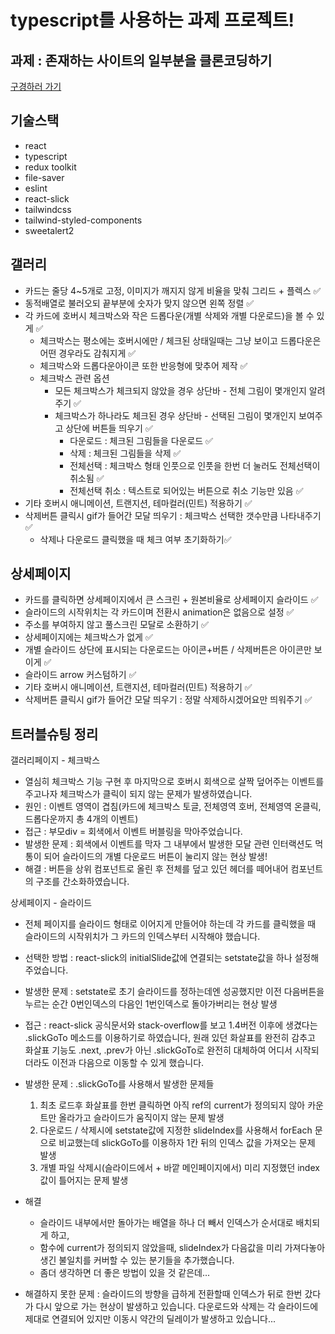 # typescript를 사용하는 과제 프로젝트!
 
과제 : 존재하는 사이트의 일부분을 클론코딩하기
 -
[구경하러 가기]( https://matty255.github.io/clonecodinghouse/)

기술스택
  -
- react
- typescript
- redux toolkit
- file-saver
- eslint
- react-slick
- tailwindcss
- tailwind-styled-components
- sweetalert2


갤러리
  - 
- 카드는 줄당 4~5개로 고정, 이미지가 깨지지 않게 비율을 맞춰 그리드 + 플렉스 ✅ 
- 동적배열로 불러오되 끝부분에 숫자가 맞지 않으면 왼쪽 정렬 ✅ 
- 각 카드에 호버시 체크박스와 작은 드롭다운(개별 삭제와 개별 다운로드)을 볼 수 있게 ✅ 
  - 체크박스는 평소에는 호버시에만 / 체크된 상태일때는 그냥 보이고 드롭다운은 어떤 경우라도 감춰지게 ✅ 
  - 체크박스와 드롭다운아이콘 또한 반응형에 맞추어 제작 ✅
  - 체크박스 관련 옵션
    - 모든 체크박스가 체크되지 않았을 경우 상단바 - 전체 그림이 몇개인지 알려주기 ✅ 
    - 체크박스가 하나라도 체크된 경우 상단바 - 선택된 그림이 몇개인지 보여주고 상단에 버튼들 띄우기 ✅ 
      - 다운로드 : 체크된 그림들을 다운로드 ✅ 
      - 삭제 : 체크된 그림들을 삭제 ✅ 
      - 전체선택 : 체크박스 형태 인풋으로 인풋을 한번 더 눌러도 전체선택이 취소됨 ✅ 
      - 전체선택 취소 : 텍스트로 되어있는 버튼으로 취소 기능만 있음 ✅ 
- 기타 호버시 애니메이션, 트랜지션, 테마컬러(민트) 적용하기 ✅
- 삭제버튼 클릭시 gif가 들어간 모달 띄우기 : 체크박스 선택한 갯수만큼 나타내주기 ✅
  - 삭제나 다운로드 클릭했을 때 체크 여부 초기화하기✅

상세페이지
  -
- 카드를 클릭하면 상세페이지에서 큰 스크린 + 원본비율로 상세페이지 슬라이드 ✅ 
- 슬라이드의 시작위치는 각 카드이며 전환시 animation은 없음으로 설정 ✅ 
- 주소를 부여하지 않고 풀스크린 모달로 소환하기 ✅ 
- 상세페이지에는 체크박스가 없게 ✅ 
- 개별 슬라이드 상단에 표시되는 다운로드는 아이콘+버튼 / 삭제버튼은 아이콘만 보이게 ✅ 
- 슬라이드 arrow 커스텀하기 ✅
- 기타 호버시 애니메이션, 트랜지션, 테마컬러(민트) 적용하기 ✅
- 삭제버튼 클릭시 gif가 들어간 모달 띄우기 : 정말 삭제하시겠어요만 띄워주기 ✅


트러블슈팅 정리
  -
갤러리페이지 - 체크박스
 - 열심히 체크박스 기능 구현 후 마지막으로 호버시 회색으로 살짝 덮어주는 이벤트를 주고나자 체크박스가 클릭이 되지 않는 문제가 발생하였습니다.
 - 원인 : 이벤트 영역이 겹침(카드에 체크박스 토글, 전체영역 호버, 전체영역 온클릭, 드롭다운까지 총 4개의 이벤트)
 - 접근 : 부모div = 회색에서 이벤트 버블링을 막아주었습니다.
 - 발생한 문제 : 회색에서 이벤트를 막자 그 내부에서 발생한 모달 관련 인터랙션도 먹통이 되어 슬라이드의 개별 다운로드 버튼이 눌리지 않는 현상 발생!
 - 해결 : 버튼을 상위 컴포넌트로 올린 후 전체를 덮고 있던 헤더를 떼어내어 컴포넌트의 구조를 간소화하였습니다.
 
 
상세페이지 - 슬라이드
  - 전체 페이지를 슬라이드 형태로 이어지게 만들어야 하는데 각 카드를 클릭했을 때 슬라이드의 시작위치가 그 카드의 인덱스부터 시작해야 했습니다.
  - 선택한 방법 : react-slick의 initialSlide값에 연결되는 setstate값을 하나 설정해주었습니다.
  
  - 발생한 문제 : setstate로 초기 슬라이드를 정하는데엔 성공했지만 이전 다음버튼을 누르는 순간 0번인덱스의 다음인 1번인덱스로 돌아가버리는 현상 발생
  
  - 접근 : react-slick 공식문서와 stack-overflow를 보고 1.4버전 이후에 생겼다는 .slickGoTo 메소드를 이용하기로 하였습니다,
    원래 있던 화살표를 완전히 감추고 화살표 기능도 .next, .prev가 아닌 .slickGoTo로 완전히 대체하여 어디서 시작되더라도 이전과 다음으로 이동할 수 있게 했습니다.

  - 발생한 문제 : .slickGoTo를 사용해서 발생한 문제들
      1. 최초 로드후 화살표를 한번 클릭하면 아직 ref의 current가 정의되지 않아 카운트만 올라가고 슬라이드가 움직이지 않는 문제 발생
      2. 다운로드 / 삭제시에 setstate값에 지정한 slideIndex를 사용해서 forEach 문으로 비교했는데 slickGoTo를 이용하자 1칸 뒤의 인덱스 값을 가져오는 문제 발생
      3. 개별 파일 삭제시(슬라이드에서 + 바깥 메인페이지에서) 미리 지정했던 index값이 틀어지는 문제 발생
     
  - 해결
    - 슬라이드 내부에서만 돌아가는 배열을 하나 더 빼서 인덱스가 순서대로 배치되게 하고,
    - 함수에 current가 정의되지 않았을때, slideIndex가 다음값을 미리 가져다놓아 생긴 불일치를 커버할 수 있는 분기들을 추가했습니다. 
    - 좀더 생각하면 더 좋은 방법이 있을 것 같은데... 
 
  - 해결하지 못한 문제 : 
    슬라이드의 방향을 급하게 전환할때 인덱스가 뒤로 한번 갔다가 다시 앞으로 가는 현상이 발생하고 있습니다. 다운로드와 삭제는 각 슬라이드에 제대로 연결되어 있지만 이동시 약간의 딜레이가 발생하고 있습니다...
